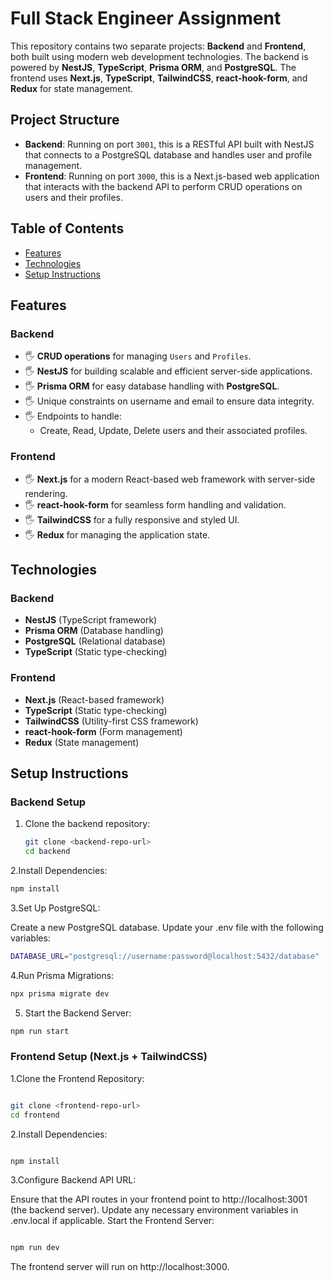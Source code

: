 # Full Stack Engineer Assignment

This repository contains two separate projects: **Backend** and **Frontend**, both built using modern web development technologies. The backend is powered by **NestJS**, **TypeScript**, **Prisma ORM**, and **PostgreSQL**. The frontend uses **Next.js**, **TypeScript**, **TailwindCSS**, **react-hook-form**, and **Redux** for state management.

## Project Structure

- **Backend**: Running on port `3001`, this is a RESTful API built with NestJS that connects to a PostgreSQL database and handles user and profile management.
- **Frontend**: Running on port `3000`, this is a Next.js-based web application that interacts with the backend API to perform CRUD operations on users and their profiles.

## Table of Contents
- [Features](#features)
- [Technologies](#technologies)
- [Setup Instructions](#setup-instructions)


## Features

### Backend
- 🖐️ **CRUD operations** for managing `Users` and `Profiles`.
- 🖐️ **NestJS** for building scalable and efficient server-side applications.
- 🖐️ **Prisma ORM** for easy database handling with **PostgreSQL**.
- 🖐️ Unique constraints on username and email to ensure data integrity.
- 🖐️ Endpoints to handle:
  - Create, Read, Update, Delete users and their associated profiles.
  
### Frontend
- 🖐️ **Next.js** for a modern React-based web framework with server-side rendering.
- 🖐️ **react-hook-form** for seamless form handling and validation.
- 🖐️ **TailwindCSS** for a fully responsive and styled UI.
- 🖐️ **Redux** for managing the application state.

## Technologies

### Backend
- **NestJS** (TypeScript framework)
- **Prisma ORM** (Database handling)
- **PostgreSQL** (Relational database)
- **TypeScript** (Static type-checking)

### Frontend
- **Next.js** (React-based framework)
- **TypeScript** (Static type-checking)
- **TailwindCSS** (Utility-first CSS framework)
- **react-hook-form** (Form management)
- **Redux** (State management)

## Setup Instructions

### Backend Setup
1. Clone the backend repository:
   ```bash
   git clone <backend-repo-url>
   cd backend
2.Install Dependencies:
  ```bash
  npm install
```
3.Set Up PostgreSQL:

Create a new PostgreSQL database.
Update your .env file with the following variables:
```bash
DATABASE_URL="postgresql://username:password@localhost:5432/database"

```
4.Run Prisma Migrations:

```bash
npx prisma migrate dev
```
5. Start the Backend Server:
```bash
npm run start

```
### Frontend Setup (Next.js + TailwindCSS)
1.Clone the Frontend Repository:

```bash

git clone <frontend-repo-url>
cd frontend
```
2.Install Dependencies:

```bash

npm install
```
3.Configure Backend API URL:

Ensure that the API routes in your frontend point to http://localhost:3001 (the backend server).
Update any necessary environment variables in .env.local if applicable.
Start the Frontend Server:

```bash

npm run dev
```
The frontend server will run on http://localhost:3000.

